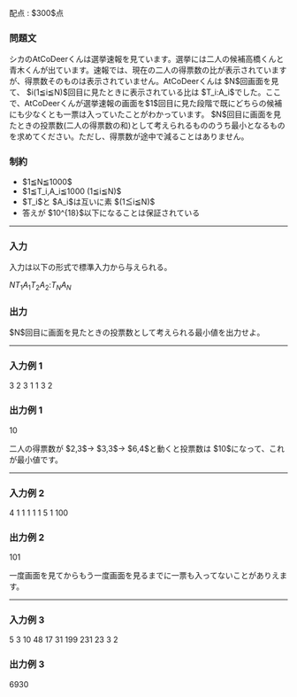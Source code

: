
<div>

<span>

<span>

<p>
配点 : $300$点
</p>

<div>

<section>

### **問題文**

<p>
シカのAtCoDeerくんは選挙速報を見ています。選挙には二人の候補高橋くんと青木くんが出ています。速報では、現在の二人の得票数の比が表示されていますが、得票数そのものは表示されていません。AtCoDeerくんは $N$回画面を見て、 $i(1≦i≦N)$回目に見たときに表示されている比は $T_i:A_i$でした。ここで、AtCoDeerくんが選挙速報の画面を$1$回目に見た段階で既にどちらの候補にも少なくとも一票は入っていたことがわかっています。 $N$回目に画面を見たときの投票数(二人の得票数の和)として考えられるもののうち最小となるものを求めてください。ただし、得票数が途中で減ることはありません。
</p>

</section>

</div>

<div>

<section>

### **制約**

<ul>

<li>
$1≦N≦1000$
</li>

<li>
$1≦T_i,A_i≦1000 (1≦i≦N)$
</li>

<li>
$T_i$と $A_i$は互いに素 $(1≦i≦N)$
</li>

<li>
答えが $10^{18}$以下になることは保証されている
</li>

</ul>

</section>

</div>

---

<div>

<div>

<section>

### **入力**

<p>
入力は以下の形式で標準入力から与えられる。
</p>

<div>

$N$$T_1$$A_1$$T_2$$A_2$$:$$T_N$$A_N$
</div>

</section>

</div>

<div>

<section>

### **出力**

<p>
$N$回目に画面を見たときの投票数として考えられる最小値を出力せよ。
</p>

</section>

</div>

</div>

---

<div>

<section>

### **入力例 1**

<div>

3
2 3
1 1
3 2

</div>

</section>

</div>

<div>

<section>

### **出力例 1**

<div>

10

</div>

<p>
二人の得票数が $2,3$-> $3,3$-> $6,4$と動くと投票数は $10$になって、これが最小値です。
</p>

</section>

</div>

---

<div>

<section>

### **入力例 2**

<div>

4
1 1
1 1
1 5
1 100

</div>

</section>

</div>

<div>

<section>

### **出力例 2**

<div>

101

</div>

<p>
一度画面を見てからもう一度画面を見るまでに一票も入ってないことがありえます。
</p>

</section>

</div>

---

<div>

<section>

### **入力例 3**

<div>

5
3 10
48 17
31 199
231 23
3 2

</div>

</section>

</div>

<div>

<section>

### **出力例 3**

<div>

6930

</div>

</section>

</div>

</span>

</span>

</div>
